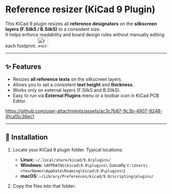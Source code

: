 # Reference resizer (KiCad 9 Plugin)

This KiCad 9 plugin resizes all **reference designators** on the **silkscreen layers (F.SilkS / B.SilkS)** to a consistent size.  
It helps enforce readability and board design rules without manually editing each footprint.
<img width="32" height="32" alt="resize_silk_text" src="https://github.com/user-attachments/assets/056d83e3-8ee5-46fe-9741-2336cf1fbf9b" />

---

## ✨ Features
- Resizes **all reference texts** on the silkscreen layers.
- Allows you to set a consistent **text height** and **thickness**.
- Works only on external layers (F.SilkS and B.SilkS).
- Easy to run via **External Plugins** menu or a toolbar icon in KiCad PCB Editor.


https://github.com/user-attachments/assets/ac3c7b87-9c3b-4907-8248-4fca15c36ec1


---

## 📂 Installation

1. Locate your KiCad 9 plugin folder. Typical locations:
   - **Linux:** `~/.local/share/kicad/9.0/plugins/`
   - **Windows:** `%APPDATA%\kicad\9.0\plugins\`
     (usually `C:\Users\<YourName>\AppData\Roaming\kicad\9.0\plugins\`)
   - **macOS:** `~/Library/Preferences/kicad/9.0/scripting/plugins/`

2. Copy the files into that folder:
